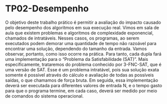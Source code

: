 # TP02-Desempenho

O objetivo deste trabalho prático é permitir a avaliação do impacto causado pelo desempenho
dos algoritmos em sua execução real. Vimos em sala de aula que existem problemas e
algoritmos de complexidade exponencial, chamados de intratáveis. Nesses casos, os
programas, ao serem executados podem demorar uma quantidade de tempo não razoável para
encontrar uma solução, dependendo do tamanho da entrada. Vamos observar, portanto, como
isso ocorre na prática. Para tanto, cada dupla fará uma implementação para o “Problema da
Satisfabilidade (SAT)”. Mais especificamente, trataremos do problema conhecido por
3-FNC-SAT, que é uma versão de SAT. Esse é um problema intratável, pois sua solução exata
somente é possível através do cálculo e avaliação de todas as possíveis saídas, o que
chamamos de força bruta. Em seguida, essa implementação deverá ser executada para
diferentes valores de entrada N, e o tempo gasto para que o programa termine, em cada caso,
deverá ser medido por meio de comandos do sistema operacional.
